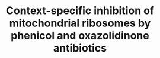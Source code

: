 ---
title: "Context-specific inhibition of mitochondrial ribosomes by phenicol and oxazolidinone antibiotics"
authors: "Bibel B, **Raskar T**, Couvillion M, Lee M, Kleinman JI, Takeuchi-Tomita N, Churchman LS, **Fraser JS**, Galonic Fujimori D"
pub_date: "2024-08-21" #Date of publication. Change from Biorxiv date to Journal date once accepted
image: "/static/img/pub/2024_bibel.png"
pmid: 
pmcid: 
biorxiv_version: "2024.08.21.609012v1"
pdf: 
paired_maps_and_models:
- pdb: '9CN3'
  emdb: '45757'
links:
- name: Churchman lab @ HMS
  url: https://churchman.med.harvard.edu/
- name: Fujimori lab @ UC San Francisco
  url: https://fujimorilab.ucsf.edu
- name: "Celebratory Tweetstorm/Xstorm? by Brianna Bibel"
  url: https://x.com/biochem_bri/status/1826727692861051304?s=46&t=vURdPMsf4ZA3xr27p7hPuw
---